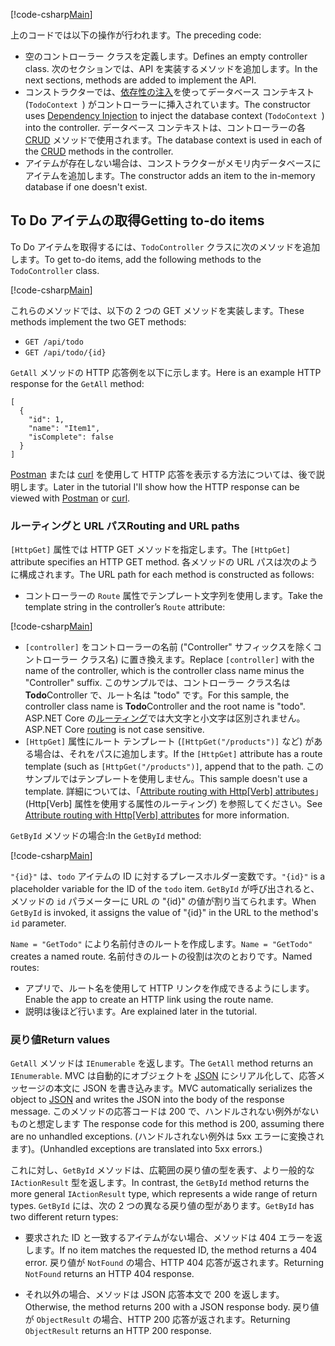 [!code-csharp[Main](../../tutorials/first-web-api/sample/TodoApi/Controllers/TodoController2.cs?name=snippet_todo1)]

<span data-ttu-id="d396b-101">上のコードでは以下の操作が行われます。</span><span class="sxs-lookup"><span data-stu-id="d396b-101">The preceding code:</span></span>

* <span data-ttu-id="d396b-102">空のコントローラー クラスを定義します。</span><span class="sxs-lookup"><span data-stu-id="d396b-102">Defines an empty controller class.</span></span> <span data-ttu-id="d396b-103">次のセクションでは、API を実装するメソッドを追加します。</span><span class="sxs-lookup"><span data-stu-id="d396b-103">In the next sections, methods are added to implement the API.</span></span>
* <span data-ttu-id="d396b-104">コンストラクターでは、[依存性の注入](xref:fundamentals/dependency-injection)を使ってデータベース コンテキスト (`TodoContext `) がコントローラーに挿入されています。</span><span class="sxs-lookup"><span data-stu-id="d396b-104">The constructor uses [Dependency Injection](xref:fundamentals/dependency-injection) to inject the database context (`TodoContext `) into the controller.</span></span> <span data-ttu-id="d396b-105">データベース コンテキストは、コントローラーの各 [CRUD](https://wikipedia.org/wiki/Create,_read,_update_and_delete) メソッドで使用されます。</span><span class="sxs-lookup"><span data-stu-id="d396b-105">The database context is used in each of the [CRUD](https://wikipedia.org/wiki/Create,_read,_update_and_delete) methods in the controller.</span></span>
* <span data-ttu-id="d396b-106">アイテムが存在しない場合は、コンストラクターがメモリ内データベースにアイテムを追加します。</span><span class="sxs-lookup"><span data-stu-id="d396b-106">The constructor adds an item to the in-memory database if one doesn't exist.</span></span>

## <a name="getting-to-do-items"></a><span data-ttu-id="d396b-107">To Do アイテムの取得</span><span class="sxs-lookup"><span data-stu-id="d396b-107">Getting to-do items</span></span>

<span data-ttu-id="d396b-108">To Do アイテムを取得するには、`TodoController` クラスに次のメソッドを追加します。</span><span class="sxs-lookup"><span data-stu-id="d396b-108">To get to-do items, add the following methods to the `TodoController` class.</span></span>

[!code-csharp[Main](../../tutorials/first-web-api/sample/TodoApi/Controllers/TodoController.cs?name=snippet_GetAll)]

<span data-ttu-id="d396b-109">これらのメソッドでは、以下の 2 つの GET メソッドを実装します。</span><span class="sxs-lookup"><span data-stu-id="d396b-109">These methods implement the two GET methods:</span></span>

* `GET /api/todo`
* `GET /api/todo/{id}`

<span data-ttu-id="d396b-110">`GetAll` メソッドの HTTP 応答例を以下に示します。</span><span class="sxs-lookup"><span data-stu-id="d396b-110">Here is an example HTTP response for the `GetAll` method:</span></span>

```
[
  {
    "id": 1,
    "name": "Item1",
    "isComplete": false
  }
]
   ```

<span data-ttu-id="d396b-111">[Postman](https://www.getpostman.com/) または [curl](https://developer.apple.com/legacy/library/documentation/Darwin/Reference/ManPages/man1/curl.1.html) を使用して HTTP 応答を表示する方法については、後で説明します。</span><span class="sxs-lookup"><span data-stu-id="d396b-111">Later in the tutorial I'll show how the HTTP response can be viewed with [Postman](https://www.getpostman.com/) or [curl](https://developer.apple.com/legacy/library/documentation/Darwin/Reference/ManPages/man1/curl.1.html).</span></span>

### <a name="routing-and-url-paths"></a><span data-ttu-id="d396b-112">ルーティングと URL パス</span><span class="sxs-lookup"><span data-stu-id="d396b-112">Routing and URL paths</span></span>

<span data-ttu-id="d396b-113">`[HttpGet]` 属性では HTTP GET メソッドを指定します。</span><span class="sxs-lookup"><span data-stu-id="d396b-113">The `[HttpGet]` attribute specifies an HTTP GET method.</span></span> <span data-ttu-id="d396b-114">各メソッドの URL パスは次のように構成されます。</span><span class="sxs-lookup"><span data-stu-id="d396b-114">The URL path for each method is constructed as follows:</span></span>

* <span data-ttu-id="d396b-115">コントローラーの `Route` 属性でテンプレート文字列を使用します。</span><span class="sxs-lookup"><span data-stu-id="d396b-115">Take the template string in the controller’s `Route` attribute:</span></span>

[!code-csharp[Main](../../tutorials/first-web-api/sample/TodoApi/Controllers/TodoController.cs?name=TodoController&highlight=3)]

* <span data-ttu-id="d396b-116">`[controller]` をコントローラーの名前 ("Controller" サフィックスを除くコントローラー クラス名) に置き換えます。</span><span class="sxs-lookup"><span data-stu-id="d396b-116">Replace `[controller]` with the name of the controller, which is the controller class name minus the "Controller" suffix.</span></span> <span data-ttu-id="d396b-117">このサンプルでは、コントローラー クラス名は **Todo**Controller で、ルート名は "todo" です。</span><span class="sxs-lookup"><span data-stu-id="d396b-117">For this sample, the controller class name is **Todo**Controller and the root name is "todo".</span></span> <span data-ttu-id="d396b-118">ASP.NET Core の[ルーティング](xref:mvc/controllers/routing)では大文字と小文字は区別されません。</span><span class="sxs-lookup"><span data-stu-id="d396b-118">ASP.NET Core [routing](xref:mvc/controllers/routing) is not case sensitive.</span></span>
* <span data-ttu-id="d396b-119">`[HttpGet]` 属性にルート テンプレート (`[HttpGet("/products")]` など) がある場合は、それをパスに追加します。</span><span class="sxs-lookup"><span data-stu-id="d396b-119">If the `[HttpGet]` attribute has a route template (such as `[HttpGet("/products")]`, append that to the path.</span></span> <span data-ttu-id="d396b-120">このサンプルではテンプレートを使用しません。</span><span class="sxs-lookup"><span data-stu-id="d396b-120">This sample doesn't use a template.</span></span> <span data-ttu-id="d396b-121">詳細については、「[Attribute routing with Http[Verb] attributes](xref:mvc/controllers/routing#attribute-routing-with-httpverb-attributes)」 (Http[Verb] 属性を使用する属性のルーティング) を参照してください。</span><span class="sxs-lookup"><span data-stu-id="d396b-121">See [Attribute routing with Http[Verb] attributes](xref:mvc/controllers/routing#attribute-routing-with-httpverb-attributes) for more information.</span></span>

<span data-ttu-id="d396b-122">`GetById` メソッドの場合:</span><span class="sxs-lookup"><span data-stu-id="d396b-122">In the `GetById` method:</span></span>

[!code-csharp[Main](../../tutorials/first-web-api/sample/TodoApi/Controllers/TodoController.cs?name=snippet_GetByID&highlight=1-2)]

<span data-ttu-id="d396b-123">`"{id}"` は、`todo` アイテムの ID に対するプレースホルダー変数です。</span><span class="sxs-lookup"><span data-stu-id="d396b-123">`"{id}"` is a placeholder variable for the ID of the `todo` item.</span></span> <span data-ttu-id="d396b-124">`GetById` が呼び出されると、メソッドの `id` パラメーターに URL の "{id}" の値が割り当てられます。</span><span class="sxs-lookup"><span data-stu-id="d396b-124">When `GetById` is invoked, it assigns the value of "{id}" in the URL to the method's `id` parameter.</span></span>

<span data-ttu-id="d396b-125">`Name = "GetTodo"` により名前付きのルートを作成します。</span><span class="sxs-lookup"><span data-stu-id="d396b-125">`Name = "GetTodo"` creates a named route.</span></span> <span data-ttu-id="d396b-126">名前付きのルートの役割は次のとおりです。</span><span class="sxs-lookup"><span data-stu-id="d396b-126">Named routes:</span></span>

* <span data-ttu-id="d396b-127">アプリで、ルート名を使用して HTTP リンクを作成できるようにします。</span><span class="sxs-lookup"><span data-stu-id="d396b-127">Enable the app to create an HTTP link using the route name.</span></span>
* <span data-ttu-id="d396b-128">説明は後ほど行います。</span><span class="sxs-lookup"><span data-stu-id="d396b-128">Are explained later in the tutorial.</span></span>

### <a name="return-values"></a><span data-ttu-id="d396b-129">戻り値</span><span class="sxs-lookup"><span data-stu-id="d396b-129">Return values</span></span>

<span data-ttu-id="d396b-130">`GetAll` メソッドは `IEnumerable` を返します。</span><span class="sxs-lookup"><span data-stu-id="d396b-130">The `GetAll` method returns an `IEnumerable`.</span></span> <span data-ttu-id="d396b-131">MVC は自動的にオブジェクトを [JSON](http://www.json.org/) にシリアル化して、応答メッセージの本文に JSON を書き込みます。</span><span class="sxs-lookup"><span data-stu-id="d396b-131">MVC automatically serializes the object to [JSON](http://www.json.org/) and writes the JSON into the body of the response message.</span></span> <span data-ttu-id="d396b-132">このメソッドの応答コードは 200 で、ハンドルされない例外がないものと想定します </span><span class="sxs-lookup"><span data-stu-id="d396b-132">The response code for this method is 200, assuming there are no unhandled exceptions.</span></span> <span data-ttu-id="d396b-133">(ハンドルされない例外は 5xx エラーに変換されます)。</span><span class="sxs-lookup"><span data-stu-id="d396b-133">(Unhandled exceptions are translated into 5xx errors.)</span></span>

<span data-ttu-id="d396b-134">これに対し、`GetById` メソッドは、広範囲の戻り値の型を表す、より一般的な `IActionResult` 型を返します。</span><span class="sxs-lookup"><span data-stu-id="d396b-134">In contrast, the `GetById` method returns the more general `IActionResult` type, which represents a wide range of return types.</span></span> <span data-ttu-id="d396b-135">`GetById` には、次の 2 つの異なる戻り値の型があります。</span><span class="sxs-lookup"><span data-stu-id="d396b-135">`GetById` has two different return types:</span></span>

* <span data-ttu-id="d396b-136">要求された ID と一致するアイテムがない場合、メソッドは 404 エラーを返します。</span><span class="sxs-lookup"><span data-stu-id="d396b-136">If no item matches the requested ID, the method returns a 404 error.</span></span> <span data-ttu-id="d396b-137">戻り値が `NotFound` の場合、HTTP 404 応答が返されます。</span><span class="sxs-lookup"><span data-stu-id="d396b-137">Returning `NotFound` returns an HTTP 404 response.</span></span>

* <span data-ttu-id="d396b-138">それ以外の場合、メソッドは JSON 応答本文で 200 を返します。</span><span class="sxs-lookup"><span data-stu-id="d396b-138">Otherwise, the method returns 200 with a JSON response body.</span></span> <span data-ttu-id="d396b-139">戻り値が `ObjectResult` の場合、HTTP 200 応答が返されます。</span><span class="sxs-lookup"><span data-stu-id="d396b-139">Returning `ObjectResult` returns an HTTP 200 response.</span></span>
